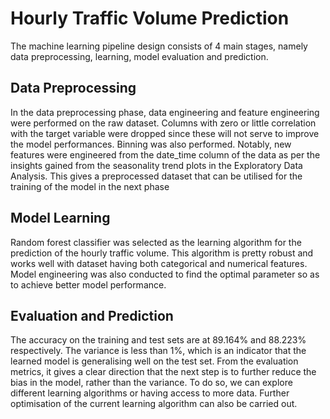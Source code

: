 # Hourly Traffic Volume Prediction

The machine learning pipeline design consists of 4 main stages, namely data preprocessing, learning, model evaluation and prediction. 


## Data Preprocessing

In the data preprocessing phase, data engineering and feature engineering were performed on the raw dataset. Columns with zero or little correlation with the target variable were dropped since these will not serve to improve the model performances. Binning was also performed. Notably, new features were engineered from the date_time column of the data as per the insights gained from the seasonality trend plots in the Exploratory Data Analysis. This gives a preprocessed dataset that can be utilised for the training of the model in the next phase


## Model Learning

Random forest classifier was selected as the learning algorithm for the prediction of the hourly traffic volume. This algorithm is pretty robust and works well with dataset having both categorical and numerical features. Model engineering was also conducted to find the optimal parameter so as to achieve better model performance.


## Evaluation and Prediction

The accuracy on the training and test sets are at 89.164% and 88.223% respectively. The variance is less than 1%, which is an indicator that the learned model is generalising well on the test set. From the evaluation metrics, it gives a clear direction that the next step is to further reduce the bias in the model, rather than the variance. To do so, we can explore different learning algorithms or having access to more data. Further optimisation of the current learning algorithm can also be carried out.


